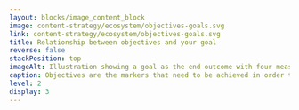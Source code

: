 ```yaml
---
layout: blocks/image_content_block
image: content-strategy/ecosystem/objectives-goals.svg
link: content-strategy/ecosystem/objectives-goals.svg
title: Relationship between objectives and your goal
reverse: false
stackPosition: top
imageAlt: Illustration showing a goal as the end outcome with four measurable objectives on the path to achieving that goal.
caption: Objectives are the markers that need to be achieved in order to reach your goal. The goal is the outcome of the strategy.
level: 2
display: 3
---
```


